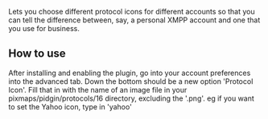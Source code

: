 Lets you choose different protocol icons for different accounts so that you can tell the difference between, say, a personal XMPP account and one that you use for business.

## How to use ##
After installing and enabling the plugin, go into your account preferences into the advanced tab.  Down the bottom should be a new option 'Protocol Icon'.  Fill that in with the name of an image file in your pixmaps/pidgin/protocols/16 directory, excluding the '.png'.  eg if you want to set the Yahoo icon, type in 'yahoo'
